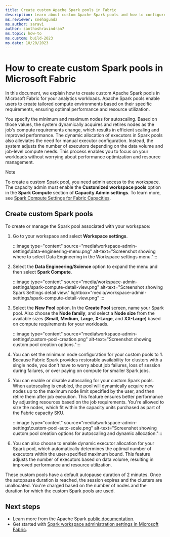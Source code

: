 ```yaml
---
title: Create custom Apache Spark pools in Fabric
description: Learn about custom Apache Spark pools and how to configure them from your Fabric workspace settings.
ms.reviewer: snehagunda
ms.author: saravi
author: santhoshravindran7
ms.topic: how-to
ms.custom: build-2023
ms.date: 10/20/2023
---
```

# How to create custom Spark pools in Microsoft Fabric

In this document, we explain how to create custom Apache Spark pools in Microsoft Fabric for your analytics workloads. Apache Spark pools enable users to create tailored compute environments based on their specific requirements, ensuring optimal performance and resource utilization.

You specify the minimum and maximum nodes for autoscaling. Based on those values, the system dynamically acquires and retires nodes as the job's compute requirements change, which results in efficient scaling and improved performance. The dynamic allocation of executors in Spark pools also alleviates the need for manual executor configuration. Instead, the system adjusts the number of executors depending on the data volume and job-level compute needs. This process enables you to focus on your workloads without worrying about performance optimization and resource management.

> [!NOTE]
> To create a custom Spark pool, you need admin access to the workspace. The capacity admin must enable the **Customized workspace pools** option in the **Spark Compute** section of **Capacity Admin settings**. To learn more, see [Spark Compute Settings for Fabric Capacities](capacity-settings-management.md).

## Create custom Spark pools

To create or manage the Spark pool associated with your workspace:

1. Go to your workspace and select **Workspace settings**.

   :::image type="content" source="media\workspace-admin-settings\data-engineering-menu.png" alt-text="Screenshot showing where to select Data Engineering in the Workspace settings menu.":::

1. Select the **Data Engineering/Science** option to expand the menu and then select **Spark Compute**.

   :::image type="content" source="media/workspace-admin-settings/spark-compute-detail-view.png" alt-text="Screenshot showing Spark Settings detail view." lightbox="media/workspace-admin-settings/spark-compute-detail-view.png" :::

1. Select the **New Pool** option. In the **Create Pool** screen, name your Spark pool. Also choose the **Node family**, and select a **Node size** from the available sizes (**Small**, **Medium**, **Large**, **X-Large**, and **XX-Large**) based on compute requirements for your workloads.

   :::image type="content" source="media\workspace-admin-settings\custom-pool-creation.png" alt-text="Screenshot showing custom pool creation options.":::

1. You can set the minimum node configuration for your custom pools to **1**. Because Fabric Spark provides restorable availability for clusters with a single node, you don't have to worry about job failures, loss of session during failures, or over paying on compute for smaller Spark jobs.

1. You can enable or disable autoscaling for your custom Spark pools. When autoscaling is enabled, the pool will dynamically acquire new nodes up to the maximum node limit specified by the user, and then retire them after job execution. This feature ensures better performance by adjusting resources based on the job requirements. You're allowed to size the nodes, which fit within the capacity units purchased as part of the Fabric capacity SKU.

   :::image type="content" source="media\workspace-admin-settings\custom-pool-auto-scale.png" alt-text="Screenshot showing custom pool creation options for autoscaling and dynamic allocation.":::

1. You can also choose to enable dynamic executor allocation for your Spark pool, which automatically determines the optimal number of executors within the user-specified maximum bound. This feature adjusts the number of executors based on data volume, resulting in improved performance and resource utilization.

These custom pools have a default autopause duration of 2 minutes. Once the autopause duration is reached, the session expires and the clusters are unallocated. You're charged based on the number of nodes and the duration for which the custom Spark pools are used.

## Next steps

* Learn more from the Apache Spark [public documentation](https://spark.apache.org/docs/latest/configuration.html).
* Get started with [Spark workspace administration settings in Microsoft Fabric](workspace-admin-settings.md).
